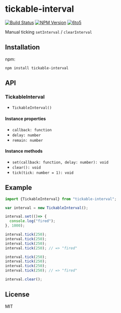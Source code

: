# tickable-interval
[![Build Status](http://img.shields.io/travis/mohayonao/tickable-interval.svg?style=flat)](https://travis-ci.org/mohayonao/tickable-interval)
[![NPM Version](http://img.shields.io/npm/v/tickable-interval.svg?style=flat)](https://www.npmjs.org/package/tickable-interval)
[![6to5](http://img.shields.io/badge/module-6to5-yellow.svg?style=flat)](https://6to5.org/)

Manual ticking `setInterval` / `clearInterval`

## Installation

npm:

```
npm install tickable-interval
```

## API

### TickableInterval
  - `TickableInterval()`

#### Instance properties
  - `callback: function`
  - `delay: number`
  - `remain: number`

#### Instance methods

- `set(callback: function, delay: number): void`
- `clear(): void`
- `tick(tick: number = 1): void`

## Example

```javascript
import {TickableInterval} from "tickable-interval";

var interval = new TickableInterval();

interval.set(()=> {
  console.log("fired");
}, 1000);

interval.tick(250);
interval.tick(250);
interval.tick(250);
interval.tick(250); // => "fired"

interval.tick(250);
interval.tick(250);
interval.tick(250);
interval.tick(250); // => "fired"

interval.clear();
```

## License

MIT
